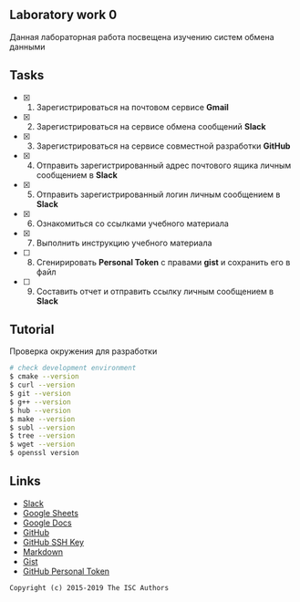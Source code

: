 ## Laboratory work 0

Данная лабораторная работа посвещена изучению систем обмена данными

## Tasks

- [X] 1. Зарегистрироваться на почтовом сервисе **Gmail**
- [X] 2. Зарегистрироваться на сервисе обмена сообщений **Slack**
- [X] 3. Зарегистрироваться на сервисе совместной разработки **GitHub**
- [X] 4. Отправить зарегистрированный адрес почтового ящика личным сообщением в **Slack**
- [X] 5. Отправить зарегистрированный логин личным сообщением в **Slack**
- [x] 6. Ознакомиться со ссылками учебного материала
- [x] 7. Выполнить инструкцию учебного материала
- [ ] 8. Сгенирировать **Personal Token** с правами **gist** и сохранить его в файл
- [ ] 9. Составить отчет и отправить ссылку личным сообщением в **Slack**

## Tutorial
Проверка окружения для разработки 
```sh
# check development environment
$ cmake --version
$ curl --version
$ git --version
$ g++ --version
$ hub --version
$ make --version
$ subl --version
$ tree --version
$ wget --version
$ openssl version
```

## Links

- [Slack](https://slack.com)
- [Google Sheets](https://www.google.ru/intl/ru/sheets/about/)
- [Google Docs](https://www.google.ru/intl/ru/docs/about/)
- [GitHub](https://github.com)
- [GitHub SSH Key](https://help.github.com/articles/generating-a-new-ssh-key-and-adding-it-to-the-ssh-agent/)
- [Markdown](https://stackedit.io)
- [Gist](https://gist.github.com)
- [GitHub Personal Token](https://github.com/settings/tokens/new)


```
Copyright (c) 2015-2019 The ISC Authors
```
